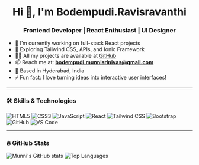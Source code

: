 <h1 align="center">Hi 👋, I'm Bodempudi.Ravisravanthi</h1>
<h3 align="center">Frontend Developer | React Enthusiast | UI Designer</h3>

- 🔭 I’m currently working on full-stack React projects  
- 🌱 Exploring Tailwind CSS, APIs, and Ionic Framework  
- 👨‍💻 All my projects are available at [GitHub](https://github.com/RAVISRAVANTHI)  
- 📫 Reach me at: **bodempudi.munnisrinivas@gmail.com**  
- 📍 Based in Hyderabad, India  
- ⚡ Fun fact: I love turning ideas into interactive user interfaces!

---

### 🛠️ Skills & Technologies

![HTML5](https://img.shields.io/badge/-HTML5-E34F26?style=flat&logo=html5&logoColor=white)
![CSS3](https://img.shields.io/badge/-CSS3-1572B6?style=flat&logo=css3)
![JavaScript](https://img.shields.io/badge/-JavaScript-F7DF1E?style=flat&logo=javascript&logoColor=black)
![React](https://img.shields.io/badge/-React-61DAFB?style=flat&logo=react)
![Tailwind CSS](https://img.shields.io/badge/-TailwindCSS-38B2AC?style=flat&logo=tailwind-css)
![Bootstrap](https://img.shields.io/badge/-Bootstrap-7952B3?style=flat&logo=bootstrap)
![GitHub](https://img.shields.io/badge/-GitHub-181717?style=flat&logo=github)
![VS Code](https://img.shields.io/badge/-VSCode-007ACC?style=flat&logo=visual-studio-code)

---

### 🔥 GitHub Stats

![Munni's GitHub stats](https://github-readme-stats.vercel.app/api?username=RAVISRAVANTHI&show_icons=true&theme=radical)
![Top Languages](https://github-readme-stats.vercel.app/api/top-langs/?username=RAVISRAVANTHI&layout=compact&theme=radical)

